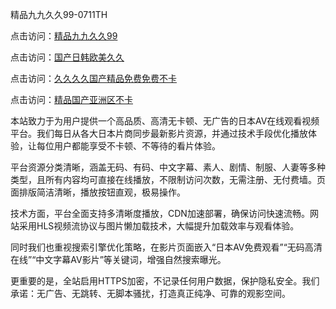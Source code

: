 精品九九久久99-0711TH

点击访问：<a href="https://heiliaoga6s9v.pages.dev">精品九九久久99</a>

点击访问：<a href="https://heiliaoow5kzm.pages.dev">国产日韩欧美久久</a>

点击访问：<a href="https://heiliao2dmwwy.pages.dev">久久久久国产精品免费免费不卡</a>

点击访问：<a href="https://heiliaoll4qsx.pages.dev">精品国产亚洲区不卡</a>




本站致力于为用户提供一个高品质、高清无卡顿、无广告的日本AV在线观看视频平台。我们每日从各大日本片商同步最新影片资源，并通过技术手段优化播放体验，让每位用户都能享受不卡顿、不等待的看片体验。

平台资源分类清晰，涵盖无码、有码、中文字幕、素人、剧情、制服、人妻等多种类型，且所有内容均可直接在线播放，不限制访问次数，无需注册、无付费墙。页面排版简洁清晰，播放按钮直观，极易操作。

技术方面，平台全面支持多清晰度播放，CDN加速部署，确保访问快速流畅。网站采用HLS视频流协议与图片懒加载技术，大幅提升加载效率与观看体验。

同时我们也重视搜索引擎优化策略，在影片页面嵌入“日本AV免费观看”“无码高清在线”“中文字幕AV影片”等关键词，增强自然搜索曝光。

更重要的是，全站启用HTTPS加密，不记录任何用户数据，保护隐私安全。我们承诺：无广告、无跳转、无脚本骚扰，打造真正纯净、可靠的观影空间。

<span style="display:none;">[Canonical link](https://github.com/tw6794/av7613)</span>
